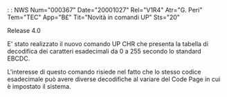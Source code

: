  :  : NWS Num="000367" Date="20001027" Rel="V1R4" Atr="G. Peri" Tem="TEC" App="B£" Tit="Novità in comandi UP" Sts="20"

Release 4.0

E' stato realizzato il nuovo comando UP CHR che presenta la tabella di decodifica dei caratteri esadecimali da 0 a 255 secondo lo standard EBCDC.

L'interesse di questo comando risiede nel fatto che lo stesso codice esadecimale può avere diverse
decodifiche al variare del Code Page in cui è impostato il sistema.


